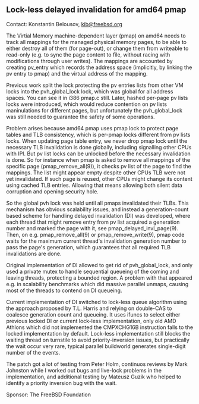 ## Lock-less delayed invalidation for amd64 pmap ##

Contact: Konstantin Belousov, <kib@freebsd.org>

The Virtial Memory machine-dependent layer (pmap) on amd64 needs to
track all mappings for the managed physical memory pages, to be able
to either destroy all of them (for page-out), or change them from
writeable to read-only (e.g. to sync the page content to file, without
racing with modifications through user writes).  The mappings are
accounted by creating pv_entry which records the address space
(implicitly, by linking the pv entry to pmap) and the virtual address
of the mapping.

Previous work split the lock protecting the pv entries lists from
other VM locks into the pvh_global_lock lock, which was global for all
address spaces.  You can see it in i386 pmap.c still.  Later, hashed
per-page pv lists locks were introduced, which would reduce contention
on pv lists maninulations for different pages, but unfortunately the
pvh_global_lock was still needed to guarantee the safety of some
operations.

Problem arises because amd64 pmap uses pmap lock to protect page
tables and TLB consistency, which is per-pmap locks different from pv
lists locks.  When updating page table entry, we never drop pmap lock
until the necessary TLB invalidation is done globally, including
signalling other CPUs with IPI.  But pv list locks can be unlocked
before the necessary invalidation is done.  So for instance when pmap
is asked to remove all mappings of the specific page
(pmap_remove_all(9)), it checks pv list of the page to find the
mappings.  The list might appear empty despite other CPUs TLB were not
yet invalidated.  If such page is reused, other CPUs might change its
content using cached TLB entries.  Allowing that means allowing both
silent data corruption and opening security hole.

So the global pvh lock was held until all pmaps invalidated their
TLBs.  This mechanism has obvious scalability issues, and instead a
generation-count based scheme for handling delayed invalidation (DI)
was developed, where each thread that might remove entry from pv list
acquired a generation number and marked the page with it, see
pmap_delayed_invl_page(9).  Then, on e.g. pmap_remove_all(9) or
pmap_remove_write(9), pmap code waits for the maximum current thread's
invalidation generation number to pass the page's generation, which
guarantees that all required TLB invalidations are done.

Original implementation of DI allowed to get rid of pvh_global_lock,
and only used a private mutex to handle sequential queueing of the
coming and leaving threads, protecting a bounded region.  A problem
with that appeared e.g. in scalability benchmarks which did massive
parallel unmaps, causing most of the threads to contend on DI
queueing.

Current implementation of DI switched to lock-less queue algorithm
using the approach proposed by T.L. Harris and relying on double-CAS
to coalesce generation count and queueing.  It uses ifuncs to select
either previous locked DI or current lock-less implementation, only
old AMD Athlons which did not implemented the CMPXCHG16B instruction
falls to the locked implementation by default.  Lock-less
implementation still blocks the waiting thread on turnstile to avoid
priority-inversion issues, but practically the wait occur very rare,
typical parallel buildworld generates single-digit number of the
events.

The patch got a lot of testing from Peter Holm, continuos reviews by
Mark Johnston while I worked out bugs and live-lock problems in the
implementation, and additional testing by Mateusz Guzik who helped to
identify a priority inversion bug with the wait.

Sponsor: The FreeBSD Foundation
